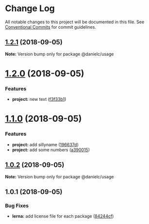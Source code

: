 # Change Log

All notable changes to this project will be documented in this file.
See [Conventional Commits](https://conventionalcommits.org) for commit guidelines.

<a name="1.2.1"></a>
## [1.2.1](https://github.com/danielciao/lerna-conventional-commits-example/compare/@danielc/usage@1.2.0...@danielc/usage@1.2.1) (2018-09-05)




**Note:** Version bump only for package @danielc/usage

<a name="1.2.0"></a>
# [1.2.0](https://github.com/danielciao/lerna-conventional-commits-example/compare/@danielc/usage@1.1.0...@danielc/usage@1.2.0) (2018-09-05)


### Features

* **project:** new text ([f3f33b1](https://github.com/danielciao/lerna-conventional-commits-example/commit/f3f33b1))




<a name="1.1.0"></a>
# [1.1.0](https://github.com/danielciao/lerna-conventional-commits-example/compare/@danielc/usage@1.0.2...@danielc/usage@1.1.0) (2018-09-05)


### Features

* **project:** add sillyname ([196637d](https://github.com/danielciao/lerna-conventional-commits-example/commit/196637d))
* **project:** add some numbers ([a390015](https://github.com/danielciao/lerna-conventional-commits-example/commit/a390015))




<a name="1.0.2"></a>
## [1.0.2](https://github.com/danielciao/lerna-conventional-commits-example/compare/@danielc/usage@1.0.1...@danielc/usage@1.0.2) (2018-09-05)




**Note:** Version bump only for package @danielc/usage

<a name="1.0.1"></a>
## 1.0.1 (2018-09-05)


### Bug Fixes

* **lerna:** add license file for each package ([84244cf](https://github.com/danielciao/lerna-conventional-commits-example/commit/84244cf))
